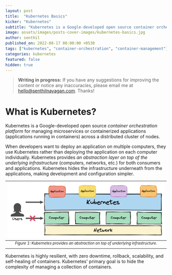 ```yaml
---
layout: post
title:  "Kubernetes Basics"
kicker: "Kubernetes"
subtitle: "Kubernetes is a Google-developed open source container orchestration platform for managing microservices or containerized applications across a distributed cluster of nodes."
image: assets/images/posts-cover-images/kubernetes-basics.jpg
author: senthil
published_on: 2022-08-17 00:00:00 +0530
tags: ["kubernetes", "container-orchestration", "container-management"]
categories: kubernetes
featured: false
hidden: true
---
```


> **Writing in progress:** If you have any suggestions for improving the content or notice any inaccuracies, please email me at [hello@senthilnayagan.com](mailto:hello@senthilnayagan.com). Thanks!

# What is Kubernetes?
Kubernetes is a Google-developed open source *container orchestration platform* for managing microservices or containerized applications (applications running in containers) across a distributed cluster of nodes. 

When developers want to deploy an application on multiple computers, they use Kubernetes rather than deploying the application on each computer individually. Kubernetes provides *an abstraction layer on top of the underlying infrastructure* (computers, networks, etc.) for both consumers and applications. Kubernetes hides the infrastructure underneath from the applications, making development and configuration simpler.

|![Figure 1: Kubernetes provides an abstraction on top of underlying infrastructure](/assets/images/posts/kubernetes-basics.png "Created by Author")|
|:-:|
|<sup>*Figure 1: Kubernetes provides an abstraction on top of underlying infrastructure.*</sup>|<br/><br/>

Kubernetes is highly resilient, with zero downtime, rollback, scalability, and self-healing of containers. Kubernetes' primary goal is to hide the complexity of managing a collection of containers.